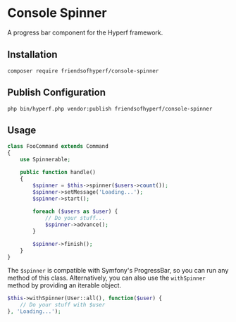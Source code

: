 # Console Spinner

A progress bar component for the Hyperf framework.

## Installation

```shell
composer require friendsofhyperf/console-spinner
```

## Publish Configuration

```shell
php bin/hyperf.php vendor:publish friendsofhyperf/console-spinner
```

## Usage

```php
class FooCommand extends Command
{
    use Spinnerable;

    public function handle()
    {
        $spinner = $this->spinner($users->count());
        $spinner->setMessage('Loading...');
        $spinner->start();
        
        foreach ($users as $user) {
            // Do your stuff...
            $spinner->advance();
        }

        $spinner->finish();
    }
}
```

The `$spinner` is compatible with Symfony's ProgressBar, so you can run any method of this class. Alternatively, you can also use the `withSpinner` method by providing an iterable object.

```php
$this->withSpinner(User::all(), function($user) {
    // Do your stuff with $user
}, 'Loading...');
```